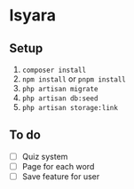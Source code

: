 # Isyara

## Setup
1. `composer install`
2. `npm install` or `pnpm install`
3. `php artisan migrate`
4. `php artisan db:seed`
5. `php artisan storage:link`

## To do

- [ ] Quiz system
- [ ] Page for each word
- [ ] Save feature for user
